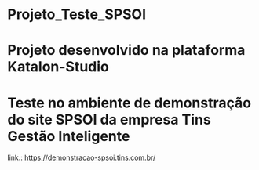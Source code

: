 # Projeto_Teste_SPSOI
# Projeto desenvolvido na plataforma Katalon-Studio 
# Teste no ambiente de demonstração do site SPSOI da empresa Tins Gestão Inteligente
link.: https://demonstracao-spsoi.tins.com.br/
